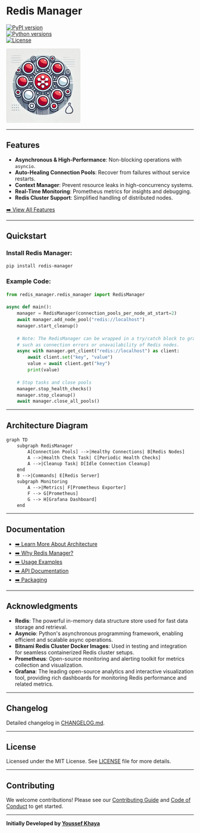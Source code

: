 
# **Redis Manager**
[![PyPI version](https://img.shields.io/pypi/v/redis-manager.svg)](https://pypi.org/project/redis-manager/)  
[![Python versions](https://img.shields.io/pypi/pyversions/redis-manager.svg)](https://pypi.org/project/redis-manager/)  
[![License](https://img.shields.io/pypi/l/redis-manager.svg)](https://pypi.org/project/redis-manager/)

<img src="assets/logo.png" alt="Redis Manager Logo" width="200">

---

## **Features**
- **Asynchronous & High-Performance**: Non-blocking operations with `asyncio`.
- **Auto-Healing Connection Pools**: Recover from failures without service restarts.
- **Context Manager**: Prevent resource leaks in high-concurrency systems.
- **Real-Time Monitoring**: Prometheus metrics for insights and debugging.
- **Redis Cluster Support**: Simplified handling of distributed nodes.

[➡️ View All Features](docs/features.md)

---

## **Quickstart**

### Install Redis Manager:
```bash
pip install redis-manager
```

### Example Code:
```python
from redis_manager.redis_manager import RedisManager

async def main():
    manager = RedisManager(connection_pools_per_node_at_start=2)
    await manager.add_node_pool("redis://localhost")
    manager.start_cleanup()

    # Note: The RedisManager can be wrapped in a try/catch block to gracefully handle exceptions
    # such as connection errors or unavailability of Redis nodes.
    async with manager.get_client("redis://localhost") as client:
        await client.set("key", "value")
        value = await client.get("key")
        print(value)

    # Stop tasks and close pools
    manager.stop_health_checks()
    manager.stop_cleanup()
    await manager.close_all_pools()
```

---

## **Architecture Diagram**

```mermaid
graph TD
    subgraph RedisManager
        A[Connection Pools] -->|Healthy Connections| B[Redis Nodes]
        A -->|Health Check Task| C[Periodic Health Checks]
        A -->|Cleanup Task| D[Idle Connection Cleanup]
    end
    B -->|Commands| E[Redis Server]
    subgraph Monitoring
        A -->|Metrics| F[Prometheus Exporter]
        F --> G[Prometheus]
        G --> H[Grafana Dashboard]
    end
```

---

## **Documentation**
- [➡️ Learn More About Architecture](docs/architecture.md)
- [➡️ Why Redis Manager?](docs/why_redis_manager.md)
- [➡️ Usage Examples](docs/usage.md)
- [➡️ API Documentation](docs/REDIS_MANAGER_API_DOCS.md)
- [➡️ Packaging](docs/packaging.md)

---

## **Acknowledgments**
- **Redis**: The powerful in-memory data structure store used for fast data storage and retrieval.
- **Asyncio**: Python's asynchronous programming framework, enabling efficient and scalable async operations.
- **Bitnami Redis Cluster Docker Images**: Used in testing and integration for seamless containerized Redis cluster setups.
- **Prometheus**: Open-source monitoring and alerting toolkit for metrics collection and visualization.
- **Grafana**: The leading open-source analytics and interactive visualization tool, providing rich dashboards for monitoring Redis performance and related metrics.

---

## **Changelog**
Detailed changelog in [CHANGELOG.md](CHANGELOG.md).

---

## **License**
Licensed under the MIT License. See [LICENSE](LICENSE) file for more details.

---

## **Contributing**
We welcome contributions! Please see our [Contributing Guide](CONTRIBUTING.md) and [Code of Conduct](CODE_OF_CONDUCT.md) to get started.

---

**Initially Developed by [Youssef Khaya](https://www.linkedin.com/in/youssef-khaya-88a1a128)**
